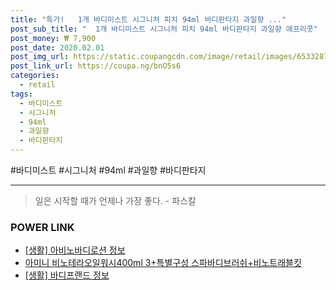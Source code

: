```yaml
--- 
title: "특가!   1개 바디미스트 시그니처 피치 94ml 바디판타지 과일향 ..." 
post_sub_title: "  1개 바디미스트 시그니처 피치 94ml 바디판타지 과일향 애프리콧" 
post_money: ₩ 7,900 
post_date: 2020.02.01 
post_img_url: https://static.coupangcdn.com/image/retail/images/6533287777618-a0c9a05e-86bd-49fb-bb43-ae27340605c9.jpg 
post_link_url: https://coupa.ng/bnO5s6 
categories: 
  - retail 
tags: 
  - 바디미스트 
  - 시그니처 
  - 94ml 
  - 과일향 
  - 바디판타지 
--- 
```

  #바디미스트 #시그니처 #94ml #과일향 #바디판타지 
<hr> 

> 일은 시작할 때가 언제나 가장 좋다. - 파스칼 


### POWER LINK

* <a href="https://blog.naver.com/sakai111/221766294322" target="_blank"> [생활] 아비노바디로션 정보 </a>
* <a href="https://blog.naver.com/fasyy4321/221787740756" target="_blank">아미니 비노테라오일워시400ml 3+특별구성 스파바디브러쉬+비노트래블킷</a>
* <a href="https://blog.naver.com/santokki14/221768109917" target="_blank"> [생활] 바디프랜드 정보 </a>

